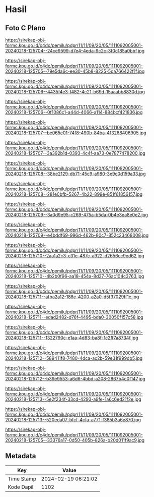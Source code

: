 # Hasil

## Foto C Plano

https://sirekap-obj-formc.kpu.go.id/c4dc/pemilu/pdpr/11/11/09/20/05/1111092005001-20240218-125704--24ce9599-d7e4-4eda-9c2c-3f0c185a0bbf.jpg

https://sirekap-obj-formc.kpu.go.id/c4dc/pemilu/pdpr/11/11/09/20/05/1111092005001-20240218-125705--79e5da6c-ee30-45b8-8225-5da766422f1f.jpg

https://sirekap-obj-formc.kpu.go.id/c4dc/pemilu/pdpr/11/11/09/20/05/1111092005001-20240218-125706--4435f4e3-f482-4c21-b69d-15aaabb8830d.jpg

https://sirekap-obj-formc.kpu.go.id/c4dc/pemilu/pdpr/11/11/09/20/05/1111092005001-20240218-125706--0f1086c1-a44d-4066-a114-884bcf421836.jpg

https://sirekap-obj-formc.kpu.go.id/c4dc/pemilu/pdpr/11/11/09/20/05/1111092005001-20240218-125707--be065e01-74f8-490b-84ba-413268406905.jpg

https://sirekap-obj-formc.kpu.go.id/c4dc/pemilu/pdpr/11/11/09/20/05/1111092005001-20240218-125707--3a392b1d-0393-4c4f-aa73-0e7877478200.jpg

https://sirekap-obj-formc.kpu.go.id/c4dc/pemilu/pdpr/11/11/09/20/05/1111092005001-20240218-125708--38be2129-db71-45c9-a980-3e9c0d159a33.jpg

https://sirekap-obj-formc.kpu.go.id/c4dc/pemilu/pdpr/11/11/09/20/05/1111092005001-20240218-125708--281e0bfb-5267-4b22-899e-851f61856157.jpg

https://sirekap-obj-formc.kpu.go.id/c4dc/pemilu/pdpr/11/11/09/20/05/1111092005001-20240218-125709--3a0d9e95-c269-475a-b5da-0b4e3ea8e0e2.jpg

https://sirekap-obj-formc.kpu.go.id/c4dc/pemilu/pdpr/11/11/09/20/05/1111092005001-20240218-125709--e4bddf69-996d-462b-80c7-852c23468008.jpg

https://sirekap-obj-formc.kpu.go.id/c4dc/pemilu/pdpr/11/11/09/20/05/1111092005001-20240218-125710--2aa1a2c3-c31e-487c-a922-d2656cc9ed62.jpg

https://sirekap-obj-formc.kpu.go.id/c4dc/pemilu/pdpr/11/11/09/20/05/1111092005001-20240218-125710--4b2b0f96-aa18-454a-8d37-76ac104c3763.jpg

https://sirekap-obj-formc.kpu.go.id/c4dc/pemilu/pdpr/11/11/09/20/05/1111092005001-20240218-125711--afba2a12-188c-4200-a2a0-d5f37029ff1e.jpg

https://sirekap-obj-formc.kpu.go.id/c4dc/pemilu/pdpr/11/11/09/20/05/1111092005001-20240218-125711--edad2482-d76f-4495-bda0-30050f157c58.jpg

https://sirekap-obj-formc.kpu.go.id/c4dc/pemilu/pdpr/11/11/09/20/05/1111092005001-20240218-125711--1322790c-e1aa-4d83-ba8f-1c2ff7a8734f.jpg

https://sirekap-obj-formc.kpu.go.id/c4dc/pemilu/pdpr/11/11/09/20/05/1111092005001-20240218-125712--589411f8-7480-4dca-ac2b-59e31f999db5.jpg

https://sirekap-obj-formc.kpu.go.id/c4dc/pemilu/pdpr/11/11/09/20/05/1111092005001-20240218-125712--b39e9553-a6d6-4bbd-a208-2867b4c0f147.jpg

https://sirekap-obj-formc.kpu.go.id/c4dc/pemilu/pdpr/11/11/09/20/05/1111092005001-20240218-125713--5e2f234f-33cd-4293-a9fe-1a6c6ed21f2e.jpg

https://sirekap-obj-formc.kpu.go.id/c4dc/pemilu/pdpr/11/11/09/20/05/1111092005001-20240218-125713--520eda07-bfcf-4cfa-a771-f385b3a6e870.jpg

https://sirekap-obj-formc.kpu.go.id/c4dc/pemilu/pdpr/11/11/09/20/05/1111092005001-20240218-125705--33376a17-0d50-405b-826a-b20d011f9ac9.jpg


## Metadata

| Key        | Value               |
| ---------- | ------------------- |
| Time Stamp | 2024-02-19 06:21:02 |
| Kode Dapil | 1102                |



